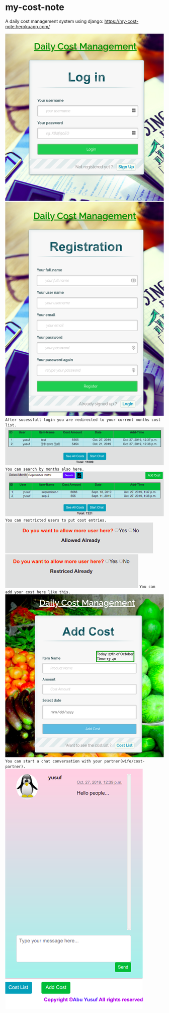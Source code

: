 # my-cost-note
A daily cost management system using django: https://my-cost-note.herokuapp.com/


![Screenshot](cost/cost-1.png)
![Screenshot](cost/cost-2.png)
`After sucessfull login you are redirected to your current months cost list.`
![Screenshot](cost/cost-3.png)
`You can search by months also here.`
![Screenshot](cost/cost-4.png)
`You can restricted users to put cost entries.`
![Screenshot](cost/cost-5.png)
![Screenshot](cost/cost-6.png)
`You can add your cost here like this.`
![Screenshot](cost/cost-7.png)
`You can start a chat conversation with your partner(wife/cost-partner).`
![Screenshot](cost/cost-8.png)
